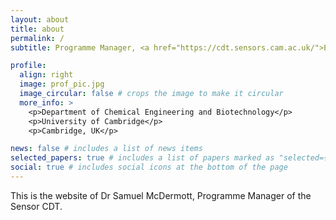 ```yaml
---
layout: about
title: about
permalink: /
subtitle: Programme Manager, <a href="https://cdt.sensors.cam.ac.uk/">EPSRC Sensor CDT</a>

profile:
  align: right
  image: prof_pic.jpg
  image_circular: false # crops the image to make it circular
  more_info: >
    <p>Department of Chemical Engineering and Biotechnology</p>
    <p>University of Cambridge</p>
    <p>Cambridge, UK</p>

news: false # includes a list of news items
selected_papers: true # includes a list of papers marked as "selected={true}"
social: true # includes social icons at the bottom of the page
---
```


This is the website of Dr Samuel McDermott, Programme Manager of the Sensor CDT.
